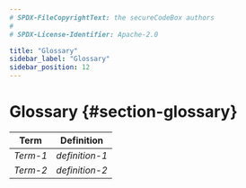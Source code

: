 ```yaml
---
# SPDX-FileCopyrightText: the secureCodeBox authors
#
# SPDX-License-Identifier: Apache-2.0

title: "Glossary"
sidebar_label: "Glossary"
sidebar_position: 12
---
```

# Glossary {#section-glossary}

| Term                  | Definition                                    |
|-----------------------|-----------------------------------------------|
| *Term-1*              | *definition-1*                                |
| *Term-2*              | *definition-2*                                |
